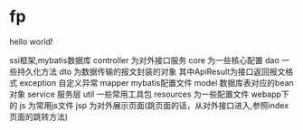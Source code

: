 # fp
hello world!

ssi框架,mybatis数据库 
controller 为对外接口服务
core 为一些核心配置
dao 一些持久化方法
dto 为数据传输的报文封装的对象 其中ApiResult为接口返回报文格式
exception 自定义异常
mapper mybatis配置文件
model 数据库表对应的bean对象
service 服务层
util  一些常用工具包
resources 为一些配置文件
webapp下的 js 为常用js文件 jsp 为对外展示页面(跳页面的话，从对外接口进入,参照index页面的跳转方法)
